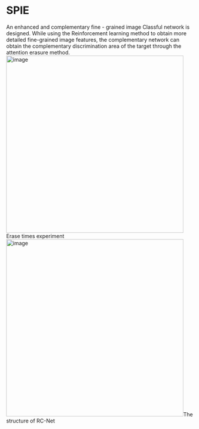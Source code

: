 # SPIE
An enhanced and complementary fine - grained image Classful network is designed. While using the Reinforcement learning method to obtain more detailed fine-grained image features, the complementary network can obtain the complementary discrimination area of the target through the attention erasure method.
<img width="474" alt="image" src="https://github.com/chinesezuiniubi/SPIE/assets/82718643/ae47a2e5-7bd5-4275-b5ae-ddab0a035d7f"> Erase times experiment
<img width="474" alt="image" src="https://github.com/chinesezuiniubi/SPIE/assets/82718643/d30b177b-b63b-42d8-b357-c5983df906f7">The structure of RC-Net
